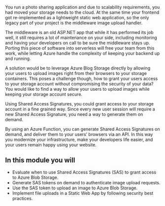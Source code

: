 You run a photo sharing application and due to scalability requirements, you had moved your storage needs to the cloud. At the same time your frontend got re-implemented as a lightweight static web application, so the only legacy part of your project is the middleware image upload handler.

The middleware is an old ASP.NET app that while it has performed its job well, it still requires a lot of maintenance on your side, including monitoring and having your developers on call to be sure the middleware stays up. Porting this piece of software into serverless will free your team from this work, while letting Azure handle the complexity of keeping your backend up and running.

A solution would be to leverage Azure Blog Storage directly by allowing your users to upload images right from their browsers to your storage containers. This poses a challenge though, how to grant your users access to your storage account without compromising the security of your data? You would like to find a way to allow your users to upload images while keeping your storage account secure.

Using Shared Access Signatures, you could grant access to your storage account in a fine grained way. Since every new user session will require a new Shared Access Signature, you need a way to generate them on demand.

By using an Azure Function, you can generate Shared Access Signatures on demand, and deliver them to your users’ browsers via an API. In this way you modernize your infrastructure, make your developers life easier, and your users remain happy using your website.

## In this module you will

- Evaluate when to use Shared Access Signatures (SAS) to grant access to Azure Blob Storage.
- Generate SAS tokens on demand to authenticate image upload requests.
- Use the SAS token to upload an image to Azure Blob Storage.
- Implement file uploads in a Static Web App by following security best practices.
